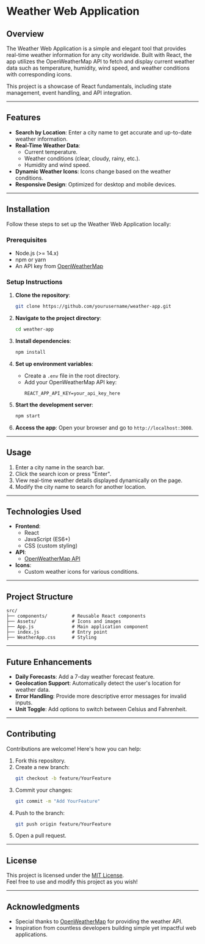 # Weather Web Application

## Overview

The Weather Web Application is a simple and elegant tool that provides real-time weather information for any city worldwide. Built with React, the app utilizes the OpenWeatherMap API to fetch and display current weather data such as temperature, humidity, wind speed, and weather conditions with corresponding icons.

This project is a showcase of React fundamentals, including state management, event handling, and API integration.

---

## Features

- **Search by Location**: Enter a city name to get accurate and up-to-date weather information.
- **Real-Time Weather Data**:
  - Current temperature.
  - Weather conditions (clear, cloudy, rainy, etc.).
  - Humidity and wind speed.
- **Dynamic Weather Icons**: Icons change based on the weather conditions.
- **Responsive Design**: Optimized for desktop and mobile devices.

---

## Installation

Follow these steps to set up the Weather Web Application locally:

### Prerequisites
- Node.js (>= 14.x)
- npm or yarn
- An API key from [OpenWeatherMap](https://openweathermap.org/)

### Setup Instructions

1. **Clone the repository**:
   ```bash
   git clone https://github.com/yourusername/weather-app.git
   ```
2. **Navigate to the project directory**:
   ```bash
   cd weather-app
   ```
3. **Install dependencies**:
   ```bash
   npm install
   ```
4. **Set up environment variables**:
   - Create a `.env` file in the root directory.
   - Add your OpenWeatherMap API key:
     ```env
     REACT_APP_API_KEY=your_api_key_here
     ```

5. **Start the development server**:
   ```bash
   npm start
   ```
6. **Access the app**:
   Open your browser and go to `http://localhost:3000`.

---

## Usage

1. Enter a city name in the search bar.
2. Click the search icon or press "Enter".
3. View real-time weather details displayed dynamically on the page.
4. Modify the city name to search for another location.

---

## Technologies Used

- **Frontend**:
  - React
  - JavaScript (ES6+)
  - CSS (custom styling)
- **API**:
  - [OpenWeatherMap API](https://openweathermap.org/)
- **Icons**:
  - Custom weather icons for various conditions.

---

## Project Structure

```
src/
├── components/         # Reusable React components
├── Assets/             # Icons and images
├── App.js              # Main application component
├── index.js            # Entry point
├── WeatherApp.css      # Styling
```

---

## Future Enhancements

- **Daily Forecasts**: Add a 7-day weather forecast feature.
- **Geolocation Support**: Automatically detect the user's location for weather data.
- **Error Handling**: Provide more descriptive error messages for invalid inputs.
- **Unit Toggle**: Add options to switch between Celsius and Fahrenheit.

---

## Contributing

Contributions are welcome! Here's how you can help:

1. Fork this repository.
2. Create a new branch:
   ```bash
   git checkout -b feature/YourFeature
   ```
3. Commit your changes:
   ```bash
   git commit -m "Add YourFeature"
   ```
4. Push to the branch:
   ```bash
   git push origin feature/YourFeature
   ```
5. Open a pull request.

---

## License

This project is licensed under the [MIT License](LICENSE).  
Feel free to use and modify this project as you wish!

---

## Acknowledgments

- Special thanks to [OpenWeatherMap](https://openweathermap.org/) for providing the weather API.
- Inspiration from countless developers building simple yet impactful web applications.

